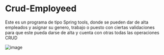 # Crud-Employeed
Este es un programa de tipo Spring tools, donde se pueden dar de alta empleados y asignar su genero, trabajo o puesto 
con ciertas validaciones para que este pueda darse de alta y cuenta con otras todas las operaciones CRUD






![image](https://github.com/ReyesGa/Crud-Employeed/assets/100898695/377d9773-142a-4699-8384-c96956058224)

